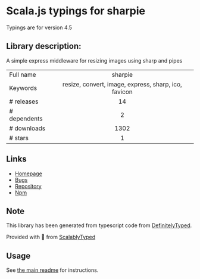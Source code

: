 
# Scala.js typings for sharpie

Typings are for version 4.5

## Library description:
A simple express middleware for resizing images using sharp and pipes

|                    |                 |
| ------------------ | :-------------: |
| Full name          | sharpie |
| Keywords           | resize, convert, image, express, sharp, ico, favicon |
| # releases         | 14 |
| # dependents       | 2 |
| # downloads        | 1302 |
| # stars            | 1 |

## Links
- [Homepage](https://github.com/kapouer/sharpie#readme)
- [Bugs](https://github.com/kapouer/sharpie/issues)
- [Repository](https://github.com/kapouer/sharpie)
- [Npm](https://www.npmjs.com/package/sharpie)
    


## Note
This library has been generated from typescript code from [DefinitelyTyped](https://definitelytyped.org).

Provided with :purple_heart: from [ScalablyTyped](https://github.com/oyvindberg/ScalablyTyped)

## Usage
See [the main readme](../../readme.md) for instructions.


